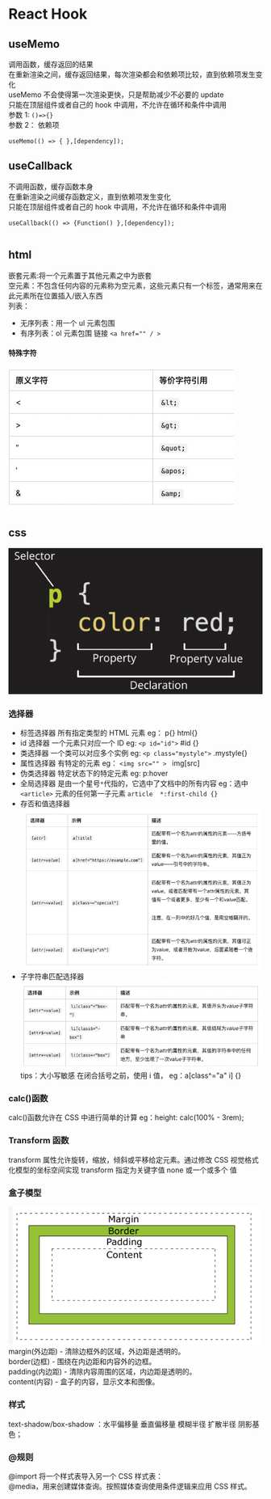 # React Hook

## useMemo

调用函数，缓存返回的结果  
在重新渲染之间，缓存返回结果，每次渲染都会和依赖项比较，直到依赖项发生变化  
useMemo 不会使得第一次渲染更快，只是帮助减少不必要的 update  
只能在顶层组件或者自己的 hook 中调用，不允许在循环和条件中调用  
参数 1: `()=>{}`  
参数 2： 依赖项  

```
useMemo(() => { },[dependency]);
```

## useCallback

不调用函数，缓存函数本身  
在重新渲染之间缓存函数定义，直到依赖项发生变化  
只能在顶层组件或者自己的 hook 中调用，不允许在循环和条件中调用  

```
useCallback(() => {Function() },[dependency]);
```

```

```


## html

嵌套元素:将一个元素置于其他元素之中为嵌套  
空元素：不包含任何内容的元素称为空元素，这些元素只有一个标签，通常用来在此元素所在位置插入/嵌入东西  
列表：  

- 无序列表：用一个 ul 元素包围
- 有序列表：ol 元素包围
  链接
  `<a href="" / >`

#### 特殊字符

![Alt text](image-2.png)

## css

![Alt text](image.png)

### 选择器

- 标签选择器 所有指定类型的 HTML 元素 eg： p{} html{}
- id 选择器 一个元素只对应一个 ID eg: `<p id="id">` #id {}
- 类选择器 一个类可以对应多个实例 eg: `<p class="mystyle">` .mystyle{}
- 属性选择器 有特定的元素 eg： `<img src="" > ` img[src]
- 伪类选择器 特定状态下的特定元素 eg: p:hover
- 全局选择器 是由一个星号`*`代指的，它选中了文档中的所有内容 eg：选中`<article>` 元素的任何第一子元素 `article  *:first-child {}`
- 存否和值选择器
  ![Alt text](image-3.png)
- 子字符串匹配选择器
  ![Alt text](image-4.png)
  tips：大小写敏感 在闭合括号之前，使用 i 值， eg：a[class^="a" i] {}

### calc()函数

calc()函数允许在 CSS 中进行简单的计算 eg：height: calc(100% - 3rem);

### Transform 函数

transform 属性允许旋转，缩放，倾斜或平移给定元素。通过修改 CSS 视觉格式化模型的坐标空间实现
transform 指定为关键字值 none 或一个或多个 <transform-function> 值

### 盒子模型

![Alt text](image-1.png)  
margin(外边距) - 清除边框外的区域，外边距是透明的。  
border(边框) - 围绕在内边距和内容外的边框。  
padding(内边距) - 清除内容周围的区域，内边距是透明的。  
content(内容) - 盒子的内容，显示文本和图像。  

### 样式

text-shadow/box-shadow ：水平偏移量 垂直偏移量 模糊半径 扩散半径 阴影基色；

### @规则

@import 将一个样式表导入另一个 CSS 样式表：  
@media，用来创建媒体查询。按照媒体查询使用条件逻辑来应用 CSS 样式。  

